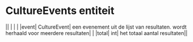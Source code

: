 ---
---

# CultureEvents entiteit



|| | | |
|event| CultureEvent| een evenement uit de lijst van resultaten. wordt herhaald voor meerdere resultaten| |
|total| int| het totaal aantal resultaten||

